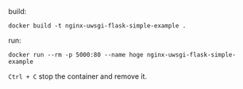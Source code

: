 build:

```
docker build -t nginx-uwsgi-flask-simple-example .
```

run:

```
docker run --rm -p 5000:80 --name hoge nginx-uwsgi-flask-simple-example
```

`Ctrl + C` stop the container and remove it.

